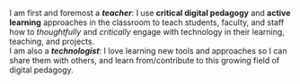 I am first and foremost a __*teacher*__: I use __critical digital pedagogy__ and __active learning__ approaches in the classroom to teach students, faculty, and staff how to *thoughtfully* and *critically* engage with technology in their learning, teaching, and projects.\
I am also a **_technologist_**: I love learning new tools and approaches so I can share them with others, and learn from/contribute to this growing field of digital pedagogy.
